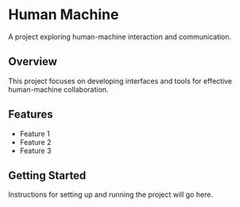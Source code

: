 # Human Machine

A project exploring human-machine interaction and communication.

## Overview

This project focuses on developing interfaces and tools for effective human-machine collaboration.

## Features

- Feature 1
- Feature 2
- Feature 3

## Getting Started

Instructions for setting up and running the project will go here.


